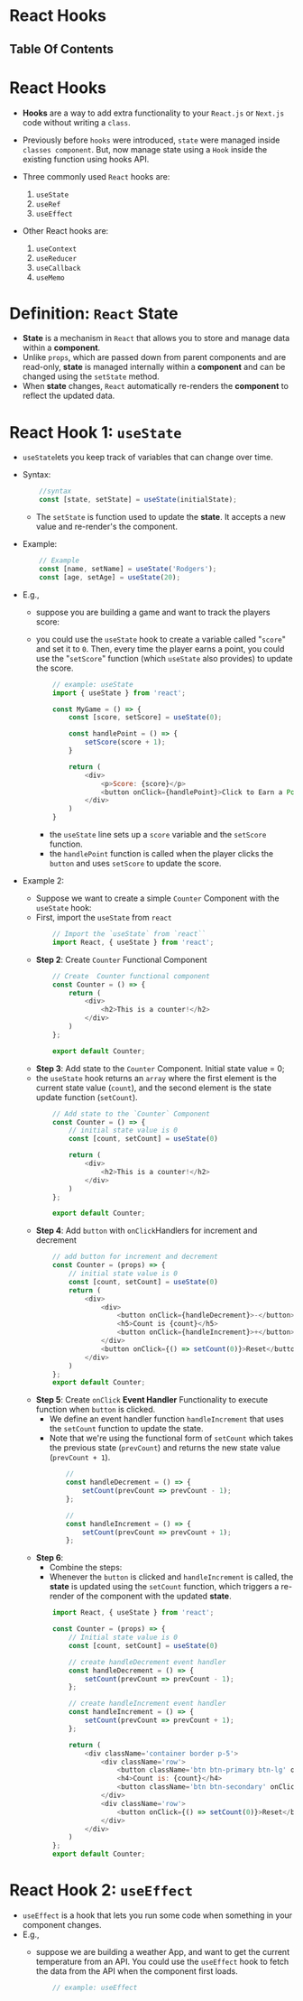 # React Hooks

## Table Of Contents

# React Hooks
* __Hooks__ are a way to add extra functionality to your `React.js` or `Next.js` code without writing a `class`.
* Previously before `hooks` were introduced, `state` were managed inside `classes component`. But, now manage state using a `Hook` inside the existing function using hooks API.
* Three commonly used `React` hooks are:
    1. `useState`
    2. `useRef`
    3. `useEffect` 

* Other React hooks are:
    1. `useContext`
    2. `useReducer`
    3. `useCallback`
    4. `useMemo`

# Definition: `React` State
* __State__ is a mechanism in `React` that allows you to store and manage data within a __component__.
* Unlike `props`, which are passed down from parent components and are read-only, __state__ is managed internally within a __component__ and can be changed using the `setState` method. 
* When __state__ changes, `React` automatically re-renders the __component__ to reflect the updated data. 

# React Hook 1: `useState`
* `useState`lets you keep track of variables that can change over time.
* Syntax:
    ```js
        //syntax
        const [state, setState] = useState(initialState);
    ```
  * The `setState` is function used to update the __state__. It accepts a new value and re-render's the component.
* Example:
    ```js
        // Example
        const [name, setName] = useState('Rodgers');
        const [age, setAge] = useState(20);
    ```
* E.g., 
  * suppose you are building a game and want to track the players score:
  * you could use the `useState` hook to create a variable called "`score`" and set it to `0`. Then, every time the player earns a point, you could use the "`setScore`" function (which `useState` also provides) to update the score.

    ```js
        // example: useState
        import { useState } from 'react';

        const MyGame = () => {
            const [score, setScore] = useState(0);

            const handlePoint = () => {
                setScore(score + 1);
            }

            return (
                <div>
                    <p>Score: {score}</p>
                    <button onClick={handlePoint}>Click to Earn a Point!</button>
                </div>
            )
        }
    ```

    * the `useState` line sets up a `score` variable and the `setScore` function.
    * the `handlePoint` function is called when the player clicks the `button` and uses `setScore` to update the score. 

* Example 2:
  * Suppose we want to create a simple `Counter` Component with the `useState` hook:
  * First, import the `useState` from `react`
    ```js
        // Import the `useState` from `react``
        import React, { useState } from 'react';
    ```
  * __Step 2__: Create `Counter` Functional Component
    ```js
        // Create  Counter functional component
        const Counter = () => {
            return (
                <div>
                    <h2>This is a counter!</h2>
                </div>
            )
        };

        export default Counter;
    ```
  * __Step 3__: Add state to the `Counter` Component. Initial state value = 0;
  * the `useState` hook returns an `array` where the first element is the current state value (`count`), and the second element is the state update function (`setCount`).
    ```js
        // Add state to the `Counter` Component
        const Counter = () => {
            // initial state value is 0
            const [count, setCount] = useState(0)

            return (
                <div>
                    <h2>This is a counter!</h2>
                </div>
            )
        };

        export default Counter;
    ```
  * __Step 4__: Add `button` with `onClick`Handlers for increment and decrement
    ```js
        // add button for increment and decrement
        const Counter = (props) => {
            // initial state value is 0
            const [count, setCount] = useState(0)
            return (
                <div>
                    <div>
                        <button onClick={handleDecrement}>-</button>
                        <h5>Count is {count}</h5>
                        <button onClick={handleIncrement}>+</button>
                    </div>
                    <button onClick={() => setCount(0)}>Reset</button>
                </div>
            )
        };
        export default Counter;
    ```
  * __Step 5__: Create `onClick` __Event Handler__ Functionality to execute function when `button` is clicked.
    * We define an event handler function `handleIncrement` that uses the `setCount` function to update the state. 
    * Note that we're using the functional form of `setCount` which takes the previous state (`prevCount`) and returns the new state value (`prevCount + 1`).
        ```js
            //
            const handleDecrement = () => {
                setCount(prevCount => prevCount - 1);
            };

            // 
            const handleIncrement = () => {
                setCount(prevCount => prevCount + 1);
            };
        ```
  * __Step 6__:
    *  Combine the steps:
    * Whenever the `button` is clicked and `handleIncrement` is called, the __state__ is updated using the `setCount` function, which triggers a re-render of the component with the updated __state__.
    ```js
        import React, { useState } from 'react';

        const Counter = (props) => {
            // Initial state value is 0
            const [count, setCount] = useState(0)

            // create handleDecrement event handler
            const handleDecrement = () => {
                setCount(prevCount => prevCount - 1);
            };

            // create handleIncrement event handler
            const handleIncrement = () => {
                setCount(prevCount => prevCount + 1);
            };

            return (
                <div className='container border p-5'>
                    <div className='row'>
                        <button className='btn btn-primary btn-lg' onClick={handleDecrement}>-</button>
                        <h4>Count is: {count}</h4>
                        <button className='btn btn-secondary' onClick={handleIncrement}>+</button>
                    </div>
                    <div className='row'>
                        <button onClick={() => setCount(0)}>Reset</button>
                    </div>
                </div>
            )
        };
        export default Counter;
    ```



# React Hook 2: `useEffect`
* `useEffect` is a hook that lets you run some code when something in your component changes.
* E.g., 
  * suppose we are building a weather App, and want to get the current temperature from an API. You could use the `useEffect` hook to fetch the data from the API when the component first loads.

    ```js
        // example: useEffect
    ```